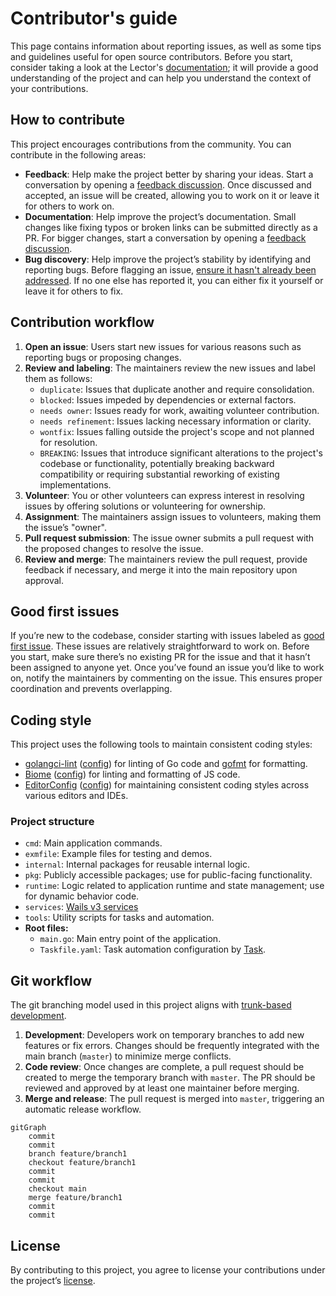 # Contributor's guide

This page contains information about reporting issues, as well as some tips and guidelines useful for open source contributors. Before you start, consider taking a look at the Lector's [documentation](https://lector.pages.dev/docs); it will provide a good understanding of the project and can help you understand the context of your contributions.

## How to contribute

This project encourages contributions from the community. You can contribute in the following areas:

- **Feedback**: Help make the project better by sharing your ideas. Start a conversation by opening a [feedback discussion](https://github.com/lector-org/lector/discussions). Once discussed and accepted, an issue will be created, allowing you to work on it or leave it for others to work on.
- **Documentation**: Help improve the project’s documentation. Small changes like fixing typos or broken links can be submitted directly as a PR. For bigger changes, start a conversation by opening a [feedback discussion](https://github.com/lector-org/lector/discussions).
- **Bug discovery**: Help improve the project’s stability by identifying and reporting bugs. Before flagging an issue, [ensure it hasn't already been addressed](https://github.com/lector-org/lector/issues). If no one else has reported it, you can either fix it yourself or leave it for others to fix.

## Contribution workflow

1. **Open an issue**: Users start new issues for various reasons such as reporting bugs or proposing changes.
2. **Review and labeling**: The maintainers review the new issues and label them as follows:
   - `duplicate`: Issues that duplicate another and require consolidation.
   - `blocked`: Issues impeded by dependencies or external factors.
   - `needs owner`: Issues ready for work, awaiting volunteer contribution.
   - `needs refinement`: Issues lacking necessary information or clarity.
   - `wontfix`: Issues falling outside the project's scope and not planned for resolution.
   - `BREAKING`: Issues that introduce significant alterations to the project's codebase or functionality, potentially breaking backward compatibility or requiring substantial reworking of existing implementations.
3. **Volunteer**: You or other volunteers can express interest in resolving issues by offering solutions or volunteering for ownership.
4. **Assignment**: The maintainers assign issues to volunteers, making them the issue’s "owner".
5. **Pull request submission**: The issue owner submits a pull request with the proposed changes to resolve the issue.
6. **Review and merge**: The maintainers review the pull request, provide feedback if necessary, and merge it into the main repository upon approval.

## Good first issues

If you’re new to the codebase, consider starting with issues labeled as [good first issue](https://github.com/lector-org/lector/issues?q=is%3Aissue+is%3Aopen+label%3A%22good+first+issue%22+-label%3A%22blocked+by+upstream%22). These issues are relatively straightforward to work on. Before you start, make sure there’s no existing PR for the issue and that it hasn’t been assigned to anyone yet. Once you’ve found an issue you’d like to work on, notify the maintainers by commenting on the issue. This ensures proper coordination and prevents overlapping.

## Coding style

This project uses the following tools to maintain consistent coding styles:

- [golangci-lint](https://github.com/golangci/golangci-lint) ([config](.golangci.toml)) for linting of Go code and [gofmt](https://pkg.go.dev/cmd/gofmt) for formatting.
- [Biome](https://biomejs.dev/) ([config](gui/biome.json)) for linting and formatting of JS code.
- [EditorConfig](https://editorconfig.org/) ([config](.editorconfig)) for maintaining consistent coding styles across various editors and IDEs.

### Project structure

- `cmd`: Main application commands.
- `exmfile`: Example files for testing and demos.
- `internal`: Internal packages for reusable internal logic.
- `pkg`: Publicly accessible packages; use for public-facing functionality.
- `runtime`: Logic related to application runtime and state management; use for dynamic behavior code.
- `services`: [Wails v3 services](https://v3alpha.wails.io/learn/services/)
- `tools`: Utility scripts for tasks and automation.
- **Root files:**
  - `main.go`: Main entry point of the application.
  - `Taskfile.yaml`: Task automation configuration by [Task](https://taskfile.dev/).

## Git workflow

The git branching model used in this project aligns with [trunk-based development](https://trunkbaseddevelopment.com/).

1. **Development**: Developers work on temporary branches to add new features or fix errors. Changes should be frequently integrated with the main branch (`master`) to minimize merge conflicts.
2. **Code review**: Once changes are complete, a pull request should be created to merge the temporary branch with `master`. The PR should be reviewed and approved by at least one maintainer before merging.
3. **Merge and release**: The pull request is merged into `master`, triggering an automatic release workflow.

```mermaid
gitGraph
    commit
    commit
    branch feature/branch1
    checkout feature/branch1
    commit
    commit
    checkout main
    merge feature/branch1
    commit
    commit
```

## License

By contributing to this project, you agree to license your contributions under the project’s [license](LICENSE).
